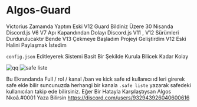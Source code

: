 # Algos-Guard
Victorius Zamaında Yaptım Eski V12 Guard Bildiniz Üzere 30 Nisanda Discord.js V6 V7 Apı Kapandından Dolayı Discord.js V11 , V12 Sürümleri Durdurulucaktır Bende V13 Çekmeye Başladım Projeyi Geliştirdim V12 Eski Halini Paylaşmak İstedim

`config.json` Editleyerek Sistemi Basit Bir Şekilde Kurula Bilicek Kadar Kolay

![qq](https://user-images.githubusercontent.com/74543289/155155132-23186c34-ebc5-4a2f-bc61-3e656bb1e52f.PNG)
![safe liste](https://user-images.githubusercontent.com/74543289/155155053-79b06374-3480-4413-b5a5-91ae2a598feb.PNG)


Bu Ekrandanda Full / rol / kanal /ban ve kick safe ıd kullanıcı ıd leri girerek safe ekle bilir suncunuzda herhangi bir kanala `.safe liste` yazarak safedeki kullanıcıları takip ede bilirsiniz.
 Eğer Bir Hatayla Karşılaştıysan 
 Λlgos Nkoâ.#0001 Yaza Bilirsin
 https://discord.com/users/932943926040600616
 


